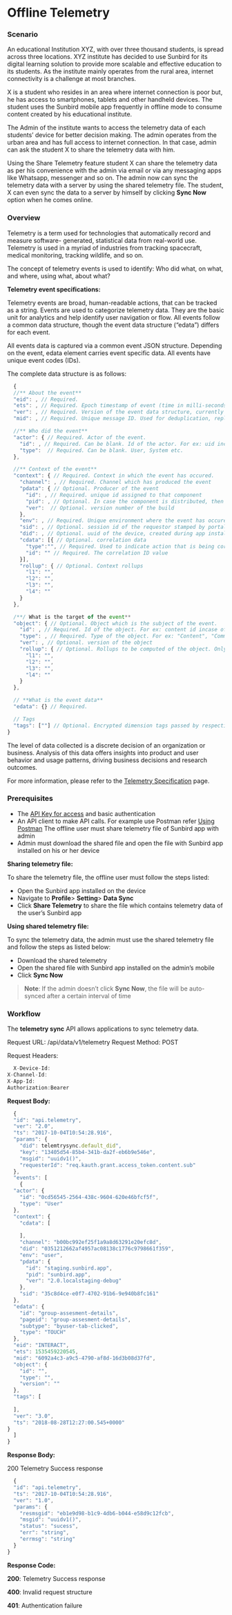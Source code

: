 # Offline Telemetry

### Scenario <a href="#scenario" id="scenario"></a>

An educational Institution XYZ, with over three thousand students, is spread across three locations. XYZ institute has decided to use Sunbird for its digital learning solution to provide more scalable and effective education to its students. As the institute mainly operates from the rural area, internet connectivity is a challenge at most branches.

X is a student who resides in an area where internet connection is poor but, he has access to smartphones, tablets and other handheld devices. The student uses the Sunbird mobile app frequently in offline mode to consume content created by his educational institute.

The Admin of the institute wants to access the telemetry data of each students’ device for better decision making. The admin operates from the urban area and has full access to internet connection. In that case, admin can ask the student X to share the telemetry data with him.

Using the Share Telemetry feature student X can share the telemetry data as per his convenience with the admin via email or via any messaging apps like Whatsapp, messenger and so on. The admin now can sync the telemetry data with a server by using the shared telemetry file. The student, X can even sync the data to a server by himself by clicking **Sync Now** option when he comes online.

### Overview <a href="#overview" id="overview"></a>

Telemetry is a term used for technologies that automatically record and measure software- generated, statistical data from real-world use. Telemetry is used in a myriad of industries from tracking spacecraft, medical monitoring, tracking wildlife, and so on.

The concept of telemetry events is used to identify: Who did what, on what, and where, using what, about what?

**Telemetry event specifications:**

Telemetry events are broad, human-readable actions, that can be tracked as a string. Events are used to categorize telemetry data. They are the basic unit for analytics and help identify user navigation or flow. All events follow a common data structure, though the event data structure (“edata”) differs for each event.

All events data is captured via a common event JSON structure. Depending on the event, edata element carries event specific data. All events have unique event codes (IDs).

The complete data structure is as follows:

```javascript
  {
  //** About the event**
  "eid": , // Required.
  "ets": , // Required. Epoch timestamp of event (time in milli-seconds. For ex: 1442816723)
  "ver": , // Required. Version of the event data structure, currently "3.0"
  "mid": , // Required. Unique message ID. Used for deduplication, replay and update indexes

  //** Who did the event**
  "actor": { // Required. Actor of the event.
    "id": , // Required. Can be blank. Id of the actor. For ex: uid incase of an user
    "type":  // Required. Can be blank. User, System etc.
  },

  //** Context of the event**
  "context": { // Required. Context in which the event has occured.
    "channel": , // Required. Channel which has produced the event
    "pdata": { // Optional. Producer of the event
      "id": , // Required. unique id assigned to that component
      "pid": , // Optional. In case the component is distributed, then which instance of that component
      "ver":  // Optional. version number of the build
    },
    "env": , // Required. Unique environment where the event has occured.
    "sid": , // Optional. session id of the requestor stamped by portal
    "did": , // Optional. uuid of the device, created during app installation
    "cdata": [{ // Optional. correlation data
      "type":"", // Required. Used to indicate action that is being correlated
      "id": "" // Required. The correlation ID value
    }],
    "rollup": { // Optional. Context rollups
      "l1": "",
      "l2": "",
      "l3": "",
      "l4": ""
    }
  },

  /**/ What is the target of the event**
  "object": { // Optional. Object which is the subject of the event.
    "id": , // Required. Id of the object. For ex: content id incase of content
    "type": , // Required. Type of the object. For ex: "Content", "Community", "User" etc.
    "ver": , // Optional. version of the object
    "rollup": { // Optional. Rollups to be computed of the object. Only 4 levels are allowed.
      "l1": "",
      "l2": "",
      "l3": "",
      "l4": ""
    }
  },

  // **What is the event data**
  "edata": {} // Required.

  // Tags
  "tags": [""] // Optional. Encrypted dimension tags passed by respective channels
}

```

The level of data collected is a discrete decision of an organization or business. Analysis of this data offers insights into product and user behavior and usage patterns, driving business decisions and research outcomes.

For more information, please refer to the [Telemetry Specification](https://telemetry.sunbird.org/learn/specification#telemetry-v3-event-structure) page.

### Prerequisites <a href="#prerequisites" id="prerequisites"></a>

* The [API Key for access](generate-api-keys.md) and basic authentication
* An API client to make API calls. For example use Postman refer [Using Postman](https://documenter.getpostman.com/view/25463377/2s8ZDa32ay) The offline user must share telemetry file of Sunbird app with admin
* Admin must download the shared file and open the file with Sunbird app installed on his or her device

**Sharing telemetry file:**

To share the telemetry file, the offline user must follow the steps listed:

* Open the Sunbird app installed on the device
* Navigate to **Profile**> **Setting**> **Data Sync**
* Click **Share Telemetry** to share the file which contains telemetry data of the user’s Sunbird app

**Using shared telemetry file:**

To sync the telemetry data, the admin must use the shared telemetry file and follow the steps as listed below:

* Download the shared telemetry
* Open the shared file with Sunbird app installed on the admin’s mobile
* Click **Sync Now**

> **Note**: If the admin doesn’t click **Sync Now**, the file will be auto-synced after a certain interval of time

### Workflow <a href="#workflow" id="workflow"></a>

The **telemetry sync** API allows applications to sync telemetry data.

Request URL: /api/data/v1/telemetry Request Method: POST

Request Headers:

```javascript
  X-Device-Id:
X-Channel-Id:
X-App-Id:
Authorization:Bearer  

```

**Request Body:**

```javascript
  {
  "id": "api.telemetry",
  "ver": "2.0",
  "ts": "2017-10-04T10:54:28.916",
  "params": {
    "did": telemtrysync.default_did",
    "key": "13405d54-85b4-341b-da2f-eb6b9e546e",
    "msgid": "uuidv1()",
    "requesterId": "req.kauth.grant.access_token.content.sub"
  },
  "events": [
    {
  "actor": {
    "id": "0cd56545-2564-438c-9604-620e46bfcf5f",
    "type": "User"
  },
  "context": {
    "cdata": [
      
    ],
    "channel": "b00bc992ef25f1a9a8d63291e20efc8d",
    "did": "0351212662af4957ac08138c1776c9798661f359",
    "env": "user",
    "pdata": {
      "id": "staging.sunbird.app",
      "pid": "sunbird.app",
      "ver": "2.0.localstaging-debug"
    },
    "sid": "35c8d4ce-e0f7-4702-91b6-9e940b8fc161"
  },
  "edata": {
    "id": "group-assesment-details",
    "pageid": "group-assesment-details",
    "subtype": "byuser-tab-clicked",
    "type": "TOUCH"
  },
  "eid": "INTERACT",
  "ets": 1535459220545,
  "mid": "6092a4c3-a9c5-4790-af8d-16d3b08d37fd",
  "object": {
    "id": "",
    "type": "",
    "version": ""
  },
  "tags": [
    
  ],
  "ver": "3.0",
  "ts": "2018-08-28T12:27:00.545+0000"
}
  ]
}

```

**Response Body:**

200 Telemetry Success response

```javascript
  {
  "id": "api.telemetry",
  "ts": "2017-10-04T10:54:28.916",
  "ver": "1.0",
  "params": {
    "resmsgid": "eb1e9d98-b1c9-4db6-b044-e58d9c12fcb",
    "msgid": "uuidv1()",
    "status": "sucess",
    "err": "string",
    "errmsg": "string"
  }
}

```

**Response Code:**

**200**: Telemetry Success response

**400**: Invalid request structure

**401**: Authentication failure
